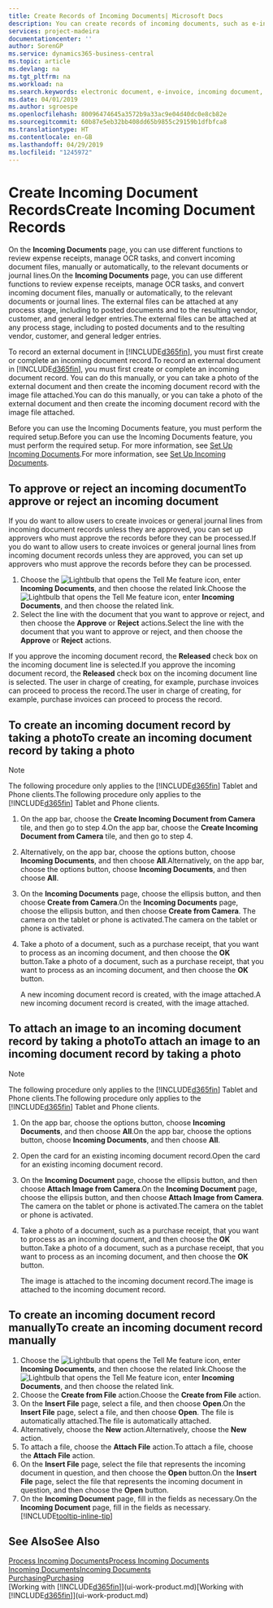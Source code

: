 ```yaml
---
title: Create Records of Incoming Documents| Microsoft Docs
description: You can create records of incoming documents, such as e-invoices, and manage OCR tasks, eCommerce, and document exchange.
services: project-madeira
documentationcenter: ''
author: SorenGP
ms.service: dynamics365-business-central
ms.topic: article
ms.devlang: na
ms.tgt_pltfrm: na
ms.workload: na
ms.search.keywords: electronic document, e-invoice, incoming document, OCR, ecommerce, document exchange, import invoice
ms.date: 04/01/2019
ms.author: sgroespe
ms.openlocfilehash: 80096474645a3572b9a33ac9e04d40dc0e8cb82e
ms.sourcegitcommit: 60b87e5eb32bb408dd65b9855c29159b1dfbfca8
ms.translationtype: HT
ms.contentlocale: en-GB
ms.lasthandoff: 04/29/2019
ms.locfileid: "1245972"
---
```

# <a name="create-incoming-document-records"></a><span data-ttu-id="7d3c7-103">Create Incoming Document Records</span><span class="sxs-lookup"><span data-stu-id="7d3c7-103">Create Incoming Document Records</span></span>
<span data-ttu-id="7d3c7-104">On the **Incoming Documents** page, you can use different functions to review expense receipts, manage OCR tasks, and convert incoming document files, manually or automatically, to the relevant documents or journal lines.</span><span class="sxs-lookup"><span data-stu-id="7d3c7-104">On the **Incoming Documents** page, you can use different functions to review expense receipts, manage OCR tasks, and convert incoming document files, manually or automatically, to the relevant documents or journal lines.</span></span> <span data-ttu-id="7d3c7-105">The external files can be attached at any process stage, including to posted documents and to the resulting vendor, customer, and general ledger entries.</span><span class="sxs-lookup"><span data-stu-id="7d3c7-105">The external files can be attached at any process stage, including to posted documents and to the resulting vendor, customer, and general ledger entries.</span></span>

<span data-ttu-id="7d3c7-106">To record an external document in [!INCLUDE[d365fin](includes/d365fin_md.md)], you must first create or complete an incoming document record.</span><span class="sxs-lookup"><span data-stu-id="7d3c7-106">To record an external document in [!INCLUDE[d365fin](includes/d365fin_md.md)], you must first create or complete an incoming document record.</span></span> <span data-ttu-id="7d3c7-107">You can do this manually, or you can take a photo of the external document and then create the incoming document record with the image file attached.</span><span class="sxs-lookup"><span data-stu-id="7d3c7-107">You can do this manually, or you can take a photo of the external document and then create the incoming document record with the image file attached.</span></span>

<span data-ttu-id="7d3c7-108">Before you can use the Incoming Documents feature, you must perform the required setup.</span><span class="sxs-lookup"><span data-stu-id="7d3c7-108">Before you can use the Incoming Documents feature, you must perform the required setup.</span></span> <span data-ttu-id="7d3c7-109">For more information, see [Set Up Incoming Documents](across-how-setup-income-documents.md).</span><span class="sxs-lookup"><span data-stu-id="7d3c7-109">For more information, see [Set Up Incoming Documents](across-how-setup-income-documents.md).</span></span>

## <a name="to-approve-or-reject-an-incoming-document"></a><span data-ttu-id="7d3c7-110">To approve or reject an incoming document</span><span class="sxs-lookup"><span data-stu-id="7d3c7-110">To approve or reject an incoming document</span></span>
<span data-ttu-id="7d3c7-111">If you do want to allow users to create invoices or general journal lines from incoming document records unless they are approved, you can set up approvers who must approve the records before they can be processed.</span><span class="sxs-lookup"><span data-stu-id="7d3c7-111">If you do want to allow users to create invoices or general journal lines from incoming document records unless they are approved, you can set up approvers who must approve the records before they can be processed.</span></span>

1. <span data-ttu-id="7d3c7-112">Choose the ![Lightbulb that opens the Tell Me feature](media/ui-search/search_small.png "Tell me what you want to do") icon, enter **Incoming Documents**, and then choose the related link.</span><span class="sxs-lookup"><span data-stu-id="7d3c7-112">Choose the ![Lightbulb that opens the Tell Me feature](media/ui-search/search_small.png "Tell me what you want to do") icon, enter **Incoming Documents**, and then choose the related link.</span></span>
2. <span data-ttu-id="7d3c7-113">Select the line with the document that you want to approve or reject, and then choose the **Approve** or **Reject** actions.</span><span class="sxs-lookup"><span data-stu-id="7d3c7-113">Select the line with the document that you want to approve or reject, and then choose the **Approve** or **Reject** actions.</span></span>

<span data-ttu-id="7d3c7-114">If you approve the incoming document record, the **Released** check box on the incoming document line is selected.</span><span class="sxs-lookup"><span data-stu-id="7d3c7-114">If you approve the incoming document record, the **Released** check box on the incoming document line is selected.</span></span> <span data-ttu-id="7d3c7-115">The user in charge of creating, for example, purchase invoices can proceed to process the record.</span><span class="sxs-lookup"><span data-stu-id="7d3c7-115">The user in charge of creating, for example, purchase invoices can proceed to process the record.</span></span>

## <a name="to-create-an-incoming-document-record-by-taking-a-photo"></a><span data-ttu-id="7d3c7-116">To create an incoming document record by taking a photo</span><span class="sxs-lookup"><span data-stu-id="7d3c7-116">To create an incoming document record by taking a photo</span></span>
> [!NOTE]  
>   <span data-ttu-id="7d3c7-117">The following procedure only applies to the [!INCLUDE[d365fin](includes/d365fin_md.md)] Tablet and Phone clients.</span><span class="sxs-lookup"><span data-stu-id="7d3c7-117">The following procedure only applies to the [!INCLUDE[d365fin](includes/d365fin_md.md)] Tablet and Phone clients.</span></span>

1. <span data-ttu-id="7d3c7-118">On the app bar, choose the **Create Incoming Document from Camera** tile, and then go to step 4.</span><span class="sxs-lookup"><span data-stu-id="7d3c7-118">On the app bar, choose the **Create Incoming Document from Camera** tile, and then go to step 4.</span></span>
2. <span data-ttu-id="7d3c7-119">Alternatively, on the app bar, choose the options button, choose **Incoming Documents**, and then choose **All**.</span><span class="sxs-lookup"><span data-stu-id="7d3c7-119">Alternatively, on the app bar, choose the options button, choose **Incoming Documents**, and then choose **All**.</span></span>
3. <span data-ttu-id="7d3c7-120">On the **Incoming Documents** page, choose the ellipsis button, and then choose **Create from Camera**.</span><span class="sxs-lookup"><span data-stu-id="7d3c7-120">On the **Incoming Documents** page, choose the ellipsis button, and then choose **Create from Camera**.</span></span> <span data-ttu-id="7d3c7-121">The camera on the tablet or phone is activated.</span><span class="sxs-lookup"><span data-stu-id="7d3c7-121">The camera on the tablet or phone is activated.</span></span>
4. <span data-ttu-id="7d3c7-122">Take a photo of a document, such as a purchase receipt, that you want to process as an incoming document, and then choose the **OK** button.</span><span class="sxs-lookup"><span data-stu-id="7d3c7-122">Take a photo of a document, such as a purchase receipt, that you want to process as an incoming document, and then choose the **OK** button.</span></span>

    <span data-ttu-id="7d3c7-123">A new incoming document record is created, with the image attached.</span><span class="sxs-lookup"><span data-stu-id="7d3c7-123">A new incoming document record is created, with the image attached.</span></span>

## <a name="to-attach-an-image-to-an-incoming-document-record-by-taking-a-photo"></a><span data-ttu-id="7d3c7-124">To attach an image to an incoming document record by taking a photo</span><span class="sxs-lookup"><span data-stu-id="7d3c7-124">To attach an image to an incoming document record by taking a photo</span></span>
> [!NOTE]  
>   <span data-ttu-id="7d3c7-125">The following procedure only applies to the [!INCLUDE[d365fin](includes/d365fin_md.md)] Tablet and Phone clients.</span><span class="sxs-lookup"><span data-stu-id="7d3c7-125">The following procedure only applies to the [!INCLUDE[d365fin](includes/d365fin_md.md)] Tablet and Phone clients.</span></span>

1. <span data-ttu-id="7d3c7-126">On the app bar, choose the options button, choose **Incoming Documents**, and then choose **All**.</span><span class="sxs-lookup"><span data-stu-id="7d3c7-126">On the app bar, choose the options button, choose **Incoming Documents**, and then choose **All**.</span></span>
2. <span data-ttu-id="7d3c7-127">Open the card for an existing incoming document record.</span><span class="sxs-lookup"><span data-stu-id="7d3c7-127">Open the card for an existing incoming document record.</span></span>
3. <span data-ttu-id="7d3c7-128">On the **Incoming Document** page, choose the ellipsis button, and then choose **Attach Image from Camera**.</span><span class="sxs-lookup"><span data-stu-id="7d3c7-128">On the **Incoming Document** page, choose the ellipsis button, and then choose **Attach Image from Camera**.</span></span> <span data-ttu-id="7d3c7-129">The camera on the tablet or phone is activated.</span><span class="sxs-lookup"><span data-stu-id="7d3c7-129">The camera on the tablet or phone is activated.</span></span>
4. <span data-ttu-id="7d3c7-130">Take a photo of a document, such as a purchase receipt, that you want to process as an incoming document, and then choose the **OK** button.</span><span class="sxs-lookup"><span data-stu-id="7d3c7-130">Take a photo of a document, such as a purchase receipt, that you want to process as an incoming document, and then choose the **OK** button.</span></span>

    <span data-ttu-id="7d3c7-131">The image is attached to the incoming document record.</span><span class="sxs-lookup"><span data-stu-id="7d3c7-131">The image is attached to the incoming document record.</span></span>

## <a name="to-create-an-incoming-document-record-manually"></a><span data-ttu-id="7d3c7-132">To create an incoming document record manually</span><span class="sxs-lookup"><span data-stu-id="7d3c7-132">To create an incoming document record manually</span></span>
1. <span data-ttu-id="7d3c7-133">Choose the ![Lightbulb that opens the Tell Me feature](media/ui-search/search_small.png "Tell me what you want to do") icon, enter **Incoming Documents**, and then choose the related link.</span><span class="sxs-lookup"><span data-stu-id="7d3c7-133">Choose the ![Lightbulb that opens the Tell Me feature](media/ui-search/search_small.png "Tell me what you want to do") icon, enter **Incoming Documents**, and then choose the related link.</span></span>
2. <span data-ttu-id="7d3c7-134">Choose the **Create from File** action.</span><span class="sxs-lookup"><span data-stu-id="7d3c7-134">Choose the **Create from File** action.</span></span>  
3. <span data-ttu-id="7d3c7-135">On the **Insert File** page, select a file, and then choose **Open**.</span><span class="sxs-lookup"><span data-stu-id="7d3c7-135">On the **Insert File** page, select a file, and then choose **Open**.</span></span> <span data-ttu-id="7d3c7-136">The file is automatically attached.</span><span class="sxs-lookup"><span data-stu-id="7d3c7-136">The file is automatically attached.</span></span>
4. <span data-ttu-id="7d3c7-137">Alternatively, choose the **New** action.</span><span class="sxs-lookup"><span data-stu-id="7d3c7-137">Alternatively, choose the **New** action.</span></span>
5. <span data-ttu-id="7d3c7-138">To attach a file, choose the **Attach File** action.</span><span class="sxs-lookup"><span data-stu-id="7d3c7-138">To attach a file, choose the **Attach File** action.</span></span>
6. <span data-ttu-id="7d3c7-139">On the **Insert File** page, select the file that represents the incoming document in question, and then choose the **Open** button.</span><span class="sxs-lookup"><span data-stu-id="7d3c7-139">On the **Insert File** page, select the file that represents the incoming document in question, and then choose the **Open** button.</span></span>
7. <span data-ttu-id="7d3c7-140">On the **Incoming Document** page, fill in the fields as necessary.</span><span class="sxs-lookup"><span data-stu-id="7d3c7-140">On the **Incoming Document** page, fill in the fields as necessary.</span></span> [!INCLUDE[tooltip-inline-tip](includes/tooltip-inline-tip_md.md)]

## <a name="see-also"></a><span data-ttu-id="7d3c7-141">See Also</span><span class="sxs-lookup"><span data-stu-id="7d3c7-141">See Also</span></span>
[<span data-ttu-id="7d3c7-142">Process Incoming Documents</span><span class="sxs-lookup"><span data-stu-id="7d3c7-142">Process Incoming Documents</span></span>](across-process-income-documents.md)  
[<span data-ttu-id="7d3c7-143">Incoming Documents</span><span class="sxs-lookup"><span data-stu-id="7d3c7-143">Incoming Documents</span></span>](across-income-documents.md)  
[<span data-ttu-id="7d3c7-144">Purchasing</span><span class="sxs-lookup"><span data-stu-id="7d3c7-144">Purchasing</span></span>](purchasing-manage-purchasing.md)  
<span data-ttu-id="7d3c7-145">[Working with [!INCLUDE[d365fin](includes/d365fin_md.md)]](ui-work-product.md)</span><span class="sxs-lookup"><span data-stu-id="7d3c7-145">[Working with [!INCLUDE[d365fin](includes/d365fin_md.md)]](ui-work-product.md)</span></span>
